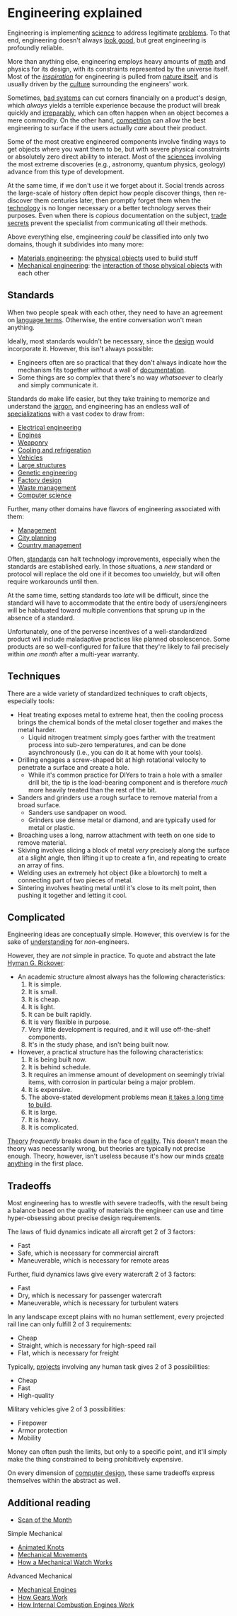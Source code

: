 
# Engineering explained

Engineering is implementing [science](science.md) to address legitimate [problems](purpose.md). To that end, engineering doesn't always [look good](engineering-design.md), but great engineering is profoundly reliable.

More than anything else, engineering employs heavy amounts of [math](math.md) and physics for its design, with its constraints represented by the universe itself. Most of the *[inspiration](mind-creativity.md)* for engineering is pulled from [nature itself](science.md), and is usually driven by the [culture](culture.md) surrounding the engineers' work.

Sometimes, [bad systems](mgmt-badsystems.md) can cut corners financially on a product's design, which *always* yields a terrible experience because the product will break quickly and [irreparably](fix.md), which can often happen when an object becomes a mere commodity. On the other hand, [competition](economics.md) can allow the best engineering to surface if the users actually *care* about their product.

Some of the most creative engineered components involve finding ways to get objects where you want them to be, but with severe physical constraints or absolutely zero direct ability to interact. Most of the [sciences](science.md) involving the most extreme discoveries (e.g., astronomy, quantum physics, geology) advance from this type of development.

At the same time, if we don't use it we forget about it. Social trends across the large-scale of history often depict how people discover things, then re-discover them centuries later, then promptly forget them when the [technology](technology.md) is no longer necessary or a better technology serves their purposes. Even when there is *copious* documentation on the subject, [trade secrets](legal-ip.md) prevent the specialist from communicating *all* their methods.

Above everything else, emgineering *could* be classified into only two domains, though it subdivides into many more:

- [Materials engineering](engineering-materials.md): the [physical objects](science-chemistry.md) used to build stuff
- [Mechanical engineering](engineering-mechanical.md): the [interaction of those physical objects](science-physics.md) with each other

## Standards

When two people speak with each other, they need to have an agreement on [language terms](language.md). Otherwise, the entire conversation won't mean anything.

Ideally, most standards wouldn't be necessary, since the [design](engineering-design.md) would incorporate it. However, this isn't always possible:

- Engineers often are so practical that they don't always indicate how the mechanism fits together without a wall of [documentation](language-writing-documentation-cs.md).
- Some things are so complex that there's no way *whatsoever* to clearly and simply communicate it.

Standards do make life easier, but they take training to memorize and understand the [jargon](language.md), and engineering has an endless wall of [specializations](jobs-specialization.md) with a vast codex to draw from:

- [Electrical engineering](engineering-electrical.md)
- [Engines](engineering-engines.md)
- [Weaponry](engineering-weapons.md)
- [Cooling and refrigeration](engineering-cooling.md)
- [Vehicles](engineering-vehicles.md)
- [Large structures](engineering-structures.md)
- [Genetic engineering](engineering-biological.md)
- [Factory design](engineering-factory.md)
- [Waste management](engineering-waste.md)
- [Computer science](computers-hardware.md)

Further, many other domains have flavors of engineering associated with them:

- [Management](mgmt-1_why.md)
- [City planning](politics-city.md)
- [Country management](politics-country.md)

Often, [standards](standards.md) can halt technology improvements, especially when the standards are established early. In those situations, a *new* standard or protocol will replace the old one if it becomes too unwieldy, but will often require workarounds until then.

At the same time, setting standards too *late* will be difficult, since the standard will have to accommodate that the entire body of users/engineers will be habituated toward multiple conventions that sprung up in the absence of a standard.

Unfortunately, one of the perverse incentives of a well-standardized product will include maladaptive practices like planned obsolescence. Some products are so well-configured for failure that they're likely to fail precisely within *one month* after a multi-year warranty.

## Techniques

There are a wide variety of standardized techniques to craft objects, especially tools:

- Heat treating exposes metal to extreme heat, then the cooling process brings the chemical bonds of the metal closer together and makes the metal harder.
  - Liquid nitrogen treatment simply goes farther with the treatment process into sub-zero temperatures, and can be done asynchronously (i.e., you can do it at home with your tools).
- Drilling engages a screw-shaped bit at high rotational velocity to penetrate a surface and create a hole.
  - While it's common practice for DIYers to train a hole with a smaller drill bit, the tip is the load-bearing component and is therefore *much* more heavily treated than the rest of the bit.
- Sanders and grinders use a rough surface to remove material from a broad surface.
  - Sanders use sandpaper on wood.
  - Grinders use dense metal or diamond, and are typically used for metal or plastic.
- Broaching uses a long, narrow attachment with teeth on one side to remove material.
- Skiving involves slicing a block of metal *very* precisely along the surface at a slight angle, then lifting it up to create a fin, and repeating to create an array of fins.
- Welding uses an extremely hot object (like a blowtorch) to melt a connecting part of two pieces of metal.
- Sintering involves heating metal until it's close to its melt point, then pushing it together and letting it cool.

## Complicated

Engineering ideas are conceptually simple. However, this overview is for the sake of [understanding](understanding.md) for *non*-engineers.

However, they are *not* simple in practice. To quote and abstract the late [Hyman G. Rickover](https://en.wikipedia.org/wiki/Hyman_G._Rickover):

- An academic structure almost always has the following characteristics:
  1. It is simple.
  2. It is small.
  3. It is cheap.
  4. It is light.
  5. It can be built rapidly.
  6. It is very flexible in purpose.
  7. Very little development is required, and it will use off-the-shelf components.
  8. It's in the study phase, and isn't being built now.
- However, a practical structure has the following characteristics:
  1. It is being built now.
  2. It is behind schedule.
  3. It requires an immense amount of development on seemingly trivial items, with corrosion in particular being a major problem.
  4. It is expensive.
  5. The above-stated development problems mean [it takes a long time to build](mgmt-2_projects.md).
  6. It is large.
  7. It is heavy.
  8. It is complicated.

[Theory](imagination.md) *frequently* breaks down in the face of [reality](reality.md). This doesn't mean the theory was necessarily wrong, but theories are typically not precise enough. Theory, however, isn't useless because it's how our minds [create anything](creations.md) in the first place.

## Tradeoffs

Most engineering has to wrestle with severe tradeoffs, with the result being a balance based on the quality of materials the engineer can use and time hyper-obsessing about precise design requirements.

The laws of fluid dynamics indicate all aircraft get 2 of 3 factors:

- Fast
- Safe, which is necessary for commercial aircraft
- Maneuverable, which is necessary for remote areas

Further, fluid dynamics laws give every watercraft 2 of 3 factors:

- Fast
- Dry, which is necessary for passenger watercraft
- Maneuverable, which is necessary for turbulent waters

In any landscape except plains with no human settlement, every projected rail line can only fulfill 2 of 3 requirements:

- Cheap
- Straight, which is necessary for high-speed rail
- Flat, which is necessary for freight

Typically, [projects](mgmt-1_why.md) involving any human task gives 2 of 3 possibilities:

- Cheap
- Fast
- High-quality

Military vehicles give 2 of 3 possibilities:

- Firepower
- Armor protection
- Mobility

Money can often push the limits, but only to a specific point, and it'll simply make the thing constrained to being prohibitively expensive.

On every dimension of [computer design](computers.md), these same tradeoffs express themselves within the abstract as well.

## Additional reading

- [Scan of the Month](https://www.scanofthemonth.com/)

Simple Mechanical

- [Animated Knots](https://www.animatedknots.com/)
- [Mechanical Movements](http://507movements.com/)
- [How a Mechanical Watch Works](https://ciechanow.ski/mechanical-watch/)

Advanced Mechanical

- [Mechanical Engines](http://animatedengines.com/)
- [How Gears Work](https://ciechanow.ski/gears/)
- [How Internal Combustion Engines Work](https://ciechanow.ski/internal-combustion-engine/)
